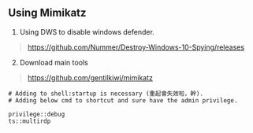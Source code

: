 Using Mimikatz
----
1. Using DWS to disable windows defender.
> https://github.com/Nummer/Destroy-Windows-10-Spying/releases
2. Download main tools
> https://github.com/gentilkiwi/mimikatz  
```
# Adding to shell:startup is necessary (重起會失效啦，幹).
# Adding below cmd to shortcut and sure have the admin privilege.

privilege::debug     
ts::multirdp
```
